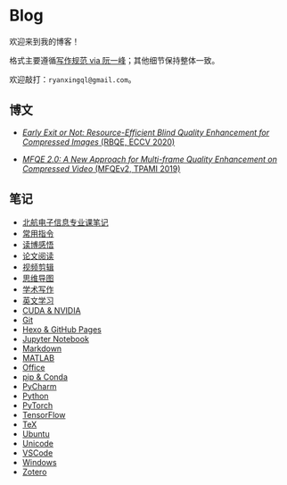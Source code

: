 # Blog

欢迎来到我的博客！

格式主要遵循[写作规范 via 阮一峰](https://github.com/ruanyf/document-style-guide)；其他细节保持整体一致。

欢迎敲打：`ryanxingql@gmail.com`。

## 博文

- [*Early Exit or Not: Resource-Efficient Blind Quality Enhancement for Compressed Images* (RBQE, ECCV 2020)](https://github.com/ryanxingql/blog/blob/main/posts/rbqe.md)

- [*MFQE 2.0: A New Approach for Multi-frame Quality Enhancement on Compressed Video* (MFQEv2, TPAMI 2019)](https://github.com/ryanxingql/blog/blob/main/posts/mfqev2.md)

## 笔记

- [北航电子信息专业课笔记](https://github.com/ryanxingql/blog/blob/main/posts/buaa_ee.md)
- [常用指令](https://github.com/ryanxingql/blog/blob/main/posts/command.md)
- [读博感悟](https://github.com/ryanxingql/blog/blob/main/posts/phd.md)
- [论文阅读](https://github.com/ryanxingql/blog/blob/main/posts/paper_reading.md)
- [视频剪辑](https://github.com/ryanxingql/blog/blob/main/posts/video_editing.md)
- [思维导图](https://github.com/ryanxingql/blog/blob/main/posts/mindmap.md)
- [学术写作](https://github.com/ryanxingql/blog/blob/main/posts/academic_writing.md)
- [英文学习](https://github.com/ryanxingql/blog/blob/main/posts/english.md)
- [CUDA & NVIDIA](https://github.com/ryanxingql/blog/blob/main/posts/cuda_and_nvidia.md)
- [Git](https://github.com/ryanxingql/blog/blob/main/posts/git.md)
- [Hexo & GitHub Pages](https://github.com/ryanxingql/blog/blob/main/posts/hexo_and_github_pages.md)
- [Jupyter Notebook](https://github.com/ryanxingql/blog/blob/main/posts/jupyter_notebook.md)
- [Markdown](https://github.com/ryanxingql/blog/blob/main/posts/markdown.md)
- [MATLAB](https://github.com/ryanxingql/blog/blob/main/posts/matlab.md)
- [Office](https://github.com/ryanxingql/blog/blob/main/posts/office.md)
- [pip & Conda](https://github.com/ryanxingql/blog/blob/main/posts/pip_and_conda.md)
- [PyCharm](https://github.com/ryanxingql/blog/blob/main/posts/pycharm.md)
- [Python](https://github.com/ryanxingql/blog/blob/main/posts/python.md)
- [PyTorch](https://github.com/ryanxingql/blog/blob/main/posts/pytorch.md)
- [TensorFlow](https://github.com/ryanxingql/blog/blob/main/posts/tensorflow.md)
- [TeX](https://github.com/ryanxingql/blog/blob/main/posts/tex.md)
- [Ubuntu](https://github.com/ryanxingql/blog/blob/main/posts/ubuntu.md)
- [Unicode](https://github.com/ryanxingql/blog/blob/main/posts/unicode.md)
- [VSCode](https://github.com/ryanxingql/blog/blob/main/posts/vscode.md)
- [Windows](https://github.com/ryanxingql/blog/blob/main/posts/windows.md)
- [Zotero](https://github.com/ryanxingql/blog/blob/main/posts/zotero.md)
